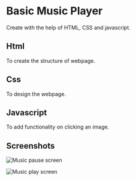 # Basic Music Player

Create with the help of HTML, CSS and javascript.

## Html

To create the structure of webpage.

## Css

To design the webpage.

## Javascript

To add functionality on clicking an image.

## Screenshots

![Music pause screen](https://raw.githubusercontent.com/Harshh2426/Web-Development-Project/main/screenshots/website%201.png)

![Music play screen](https://raw.githubusercontent.com/Harshh2426/Web-Development-Project/main/screenshots/website%202.png)

